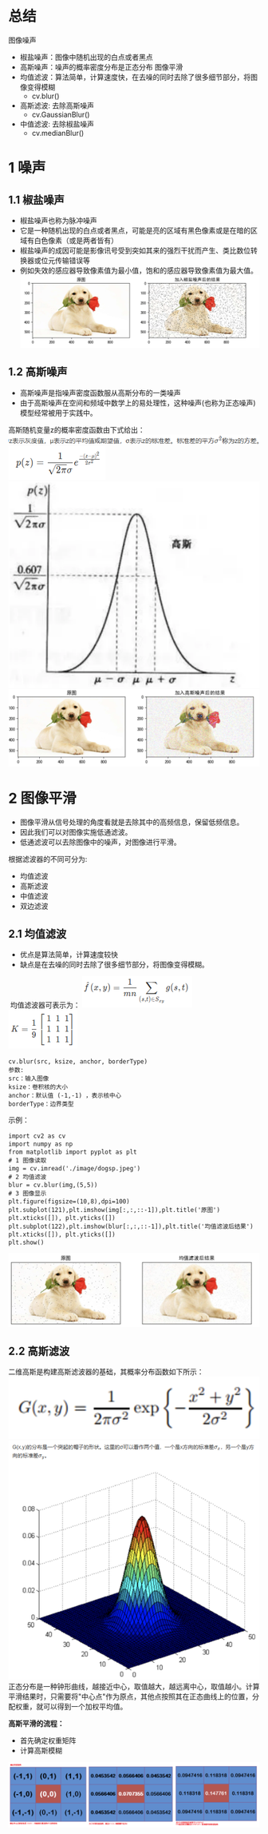 # 总结
图像噪声
- 椒盐噪声：图像中随机出现的白点或者黑点
- 高斯噪声：噪声的概率密度分布是正态分布
图像平滑
- 均值滤波：算法简单，计算速度快，在去噪的同时去除了很多细节部分，将图像变得模糊
	- cv.blur()
- 高斯滤波: 去除高斯噪声
	- cv.GaussianBlur()
- 中值滤波: 去除椒盐噪声
	- cv.medianBlur()
# 1 噪声
## 1.1 椒盐噪声
- 椒盐噪声也称为脉冲噪声
- 它是一种随机出现的白点或者黑点，可能是亮的区域有黑色像素或是在暗的区域有白色像素（或是两者皆有）
- 椒盐噪声的成因可能是影像讯号受到突如其来的强烈干扰而产生、类比数位转换器或位元传输错误等
- 例如失效的感应器导致像素值为最小值，饱和的感应器导致像素值为最大值。
![](../photo/Pasted%20image%2020240122144441.png)
## 1.2 高斯噪声
- 高斯噪声是指噪声密度函数服从高斯分布的一类噪声
- 由于高斯噪声在空间和频域中数学上的易处理性，这种噪声(也称为正态噪声)模型经常被用于实践中。

高斯随机变量z的概率密度函数由下式给出：  
![](../photo/Pasted%20image%2020240122144656.png)
![](../photo/Pasted%20image%2020240122144545.png)
![](../photo/Pasted%20image%2020240122144724.png)
![](../photo/Pasted%20image%2020240122144733.png)

# 2 图像平滑
- 图像平滑从信号处理的角度看就是去除其中的高频信息，保留低频信息。
- 因此我们可以对图像实施低通滤波。
- 低通滤波可以去除图像中的噪声，对图像进行平滑。

根据滤波器的不同可分为:
- 均值滤波
- 高斯滤波
- 中值滤波
- 双边滤波

## 2.1 均值滤波
- 优点是算法简单，计算速度较快
- 缺点是在去噪的同时去除了很多细节部分，将图像变得模糊。

 均值滤波器可表示为：
![](../photo/Pasted%20image%2020240122144958.png)
![](../photo/Pasted%20image%2020240122145008.png)
```
cv.blur(src, ksize, anchor, borderType)
参数:
src：输入图像
ksize：卷积核的大小
anchor：默认值 (-1,-1) ，表示核中心
borderType：边界类型
```

示例：
```
import cv2 as cv
import numpy as np
from matplotlib import pyplot as plt
# 1 图像读取
img = cv.imread('./image/dogsp.jpeg')
# 2 均值滤波
blur = cv.blur(img,(5,5))
# 3 图像显示
plt.figure(figsize=(10,8),dpi=100)
plt.subplot(121),plt.imshow(img[:,:,::-1]),plt.title('原图')
plt.xticks([]), plt.yticks([])
plt.subplot(122),plt.imshow(blur[:,:,::-1]),plt.title('均值滤波后结果')
plt.xticks([]), plt.yticks([])
plt.show()
```

![](../photo/Pasted%20image%2020240122145145.png)
## 2.2 高斯滤波
二维高斯是构建高斯滤波器的基础，其概率分布函数如下所示：
![](../photo/Pasted%20image%2020240122145209.png)
![](../photo/Pasted%20image%2020240122145245.png)
正态分布是一种钟形曲线，越接近中心，取值越大，越远离中心，取值越小。计算平滑结果时，只需要将"中心点"作为原点，其他点按照其在正态曲线上的位置，分配权重，就可以得到一个加权平均值。

**高斯平滑的流程：**  
- 首先确定权重矩阵
- 计算高斯模糊

![](../photo/Pasted%20image%2020240122150310.png)
